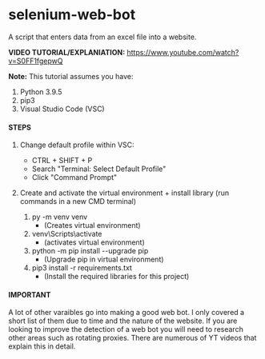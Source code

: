 # selenium-web-bot

A script that enters data from an excel file into a website.

**VIDEO TUTORIAL/EXPLANIATION:**
https://www.youtube.com/watch?v=S0FF1fgepwQ



**Note:** This tutorial assumes you have:
  1. Python 3.9.5 
  2. pip3
  3. Visual Studio Code (VSC)


#### STEPS
1. Change default profile within VSC:
    * CTRL + SHIFT + P
    * Search "Terminal: Select Default Profile"
    * Click "Command Prompt" 
   
2. Create and activate the virtual environment + install library (run commands in a new CMD terminal)
   1. py -m venv venv 
      * (Creates virtual environment)
   2. venv\Scripts\activate                   
      * (activates virtual environment)
   3. python -m pip install --upgrade pip     
      * (Upgrade pip in virtual environment)
   4. pip3 install -r requirements.txt
      * (Install the required libraries for this project)
   

#### IMPORTANT
A lot of other varaibles go into making a good web bot. I only covered a short list of them due to time and the nature of the website. If you are looking to improve the detection of a web bot you will need to research other areas such as rotating proxies. There are numerous of YT videos that explain this in detail.
